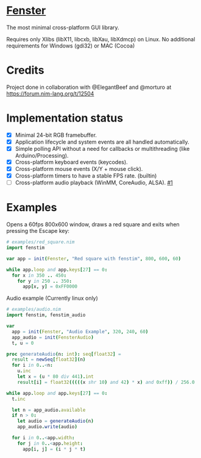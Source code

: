 # [Fenster](https://github.com/zserge/fenster)
The most minimal cross-platform GUI library.

Requires only Xlibs (libX11, libcxb, libXau, libXdmcp) on Linux. No additional requirements for Windows (gdi32) or MAC (Cocoa)

# Credits
Project done in collaboration with @ElegantBeef and @morturo at https://forum.nim-lang.org/t/12504

# Implementation status
- [x] Minimal 24-bit RGB framebuffer.
- [x] Application lifecycle and system events are all handled automatically.
- [x] Simple polling API without a need for callbacks or multithreading (like Arduino/Processing).
- [x] Cross-platform keyboard events (keycodes).
- [x] Cross-platform mouse events (X/Y + mouse click).
- [x] Cross-platform timers to have a stable FPS rate. (builtin)
- [ ] Cross-platform audio playback (WinMM, CoreAudio, ALSA). [#1](https://github.com/CardealRusso/fenstim/issues/1)

# Examples
Opens a 60fps 800x600 window, draws a red square and exits when pressing the Escape key:

```nim
# examples/red_square.nim
import fenstim

var app = init(Fenster, "Red square with fenstim", 800, 600, 60)

while app.loop and app.keys[27] == 0:
  for x in 350 .. 450:
    for y in 250 .. 350:
      app[x, y] = 0xFF0000
```

Audio example (Currently linux only)
```nim
# examples/audio.nim
import fenstim, fenstim_audio

var 
  app = init(Fenster, "Audio Example", 320, 240, 60)
  app_audio = init(FensterAudio)
  t, u = 0

proc generateAudio(n: int): seq[float32] =
  result = newSeq[float32](n)
  for i in 0..<n:
    u.inc
    let x = (u * 80 div 441).int
    result[i] = float32(((((x shr 10) and 42) * x) and 0xff)) / 256.0

while app.loop and app.keys[27] == 0:
  t.inc

  let n = app_audio.available
  if n > 0:
    let audio = generateAudio(n)
    app_audio.write(audio)

  for i in 0..<app.width:
    for j in 0..<app.height:
      app[i, j] = (i * j * t)

```
